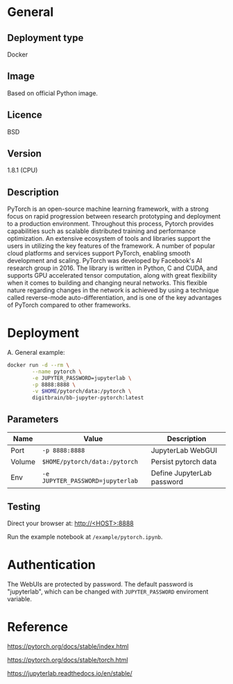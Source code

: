 # General

## Deployment type

Docker

## Image

Based on official Python image.

## Licence

BSD

## Version

1.8.1 (CPU)

## Description

PyTorch is an open-source machine learning framework, with a strong focus on rapid progression between research prototyping and deployment to a production environment. Throughout this process, Pytorch provides capabilities such as scalable distributed training and performance optimization. An extensive ecosystem of tools and libraries support the users in utilizing the key features of the framework. A number of popular cloud platforms and services support PyTorch, enabling smooth development and scaling. PyTorch was developed by Facebook's AI research group in 2016. The library is written in Python, C and CUDA, and supports GPU accelerated tensor computation, along with great flexibility when it comes to building and changing neural networks. This flexible nature regarding changes in the network is achieved by using a technique called reverse-mode auto-differentiation, and is one of the key advantages of PyTorch compared to other frameworks.

# Deployment

A. General example:

```sh
docker run -d --rm \
        --name pytorch \
        -e JUPYTER_PASSWORD=jupyterlab \
        -p 8888:8888 \
        -v $HOME/pytorch/data:/pytorch \
        digitbrain/bb-jupyter-pytorch:latest
```

## Parameters

|Name|Value|Description|
|-|-|-|
|Port|`-p 8888:8888`|JupyterLab WebGUI|
|Volume|`$HOME/pytorch/data:/pytorch`|Persist pytorch data|
|Env|`-e JUPYTER_PASSWORD=jupyterlab`|Define JupyterLab password|


## Testing

Direct your browser at: [http://\<HOST\>:8888](http://<HOST>:8888)

Run the example notebook at `/example/pytorch.ipynb`.

# Authentication

The WebUIs are protected by password. The default password is "jupyterlab", which can be changed with `JUPYTER_PASSWORD` enviroment variable.

# Reference

https://pytorch.org/docs/stable/index.html

https://pytorch.org/docs/stable/torch.html

https://jupyterlab.readthedocs.io/en/stable/